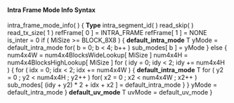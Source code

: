#### Intra Frame Mode Info Syntax

<div class="syntax">
intra_frame_mode_info( ) {                                             <b>Type</b>
    intra_segment_id( )
    read_skip( )
    read_tx_size( 1 )
    refFrame[ 0 ] = INTRA_FRAME
    refFrame[ 1 ] = NONE
    is_inter = 0
    if ( MiSize >= BLOCK_8X8 ) {
        <b>default_intra_mode</b>                                             T
        yMode = default_intra_mode
        for( b = 0; b < 4; b++ )
            sub_modes[ b ] = yMode
    } else {
        num4x4W = num4x4BlocksWideLookup[ MiSize ]
        num4x4H = num4x4BlocksHighLookup[ MiSize ]
        for ( idy = 0; idy < 2; idy += num4x4H ) {
            for ( idx = 0; idx < 2; idx += num4x4W ) {
                <b>default_intra_mode</b>                                     T
                for ( y2 = 0 ; y2 < num4x4H ; y2++ )
                    for( x2 = 0 ; x2 < num4x4W ; x2++ )
                        sub_modes[ (idy + y2) * 2 + idx + x2 ] = default_intra_mode
            }
        }
        yMode = default_intra_mode
    }
    <b>default_uv_mode</b>                                                    T
    uvMode = default_uv_mode
}

</div>
